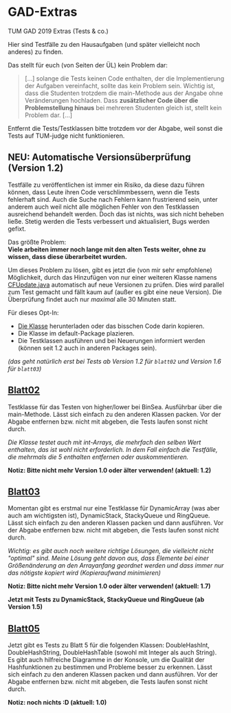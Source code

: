 # GAD-Extras
TUM GAD 2019 Extras (Tests &amp; co.)

Hier sind Testfälle zu den Hausaufgaben (und später vielleicht noch anderes) zu finden.

Das stellt für euch (von Seiten der ÜL) kein Problem dar:
> [...] solange die Tests keinen Code enthalten, der die Implementierung der Aufgaben vereinfacht, sollte das kein Problem sein.
 Wichtig ist, dass die Studenten trotzdem die main-Methode aus der Angabe ohne Veränderungen hochladen. Dass **zusätzlicher Code über die Problemstellung hinaus** bei mehreren Studenten gleich ist, stellt kein Problem dar. [...]

Entfernt die Tests/Testklassen bitte trotzdem vor der Abgabe, weil sonst die Tests auf TUM-judge nicht funktionieren.

## NEU: Automatische Versionsüberprüfung (Version 1.2)
Testfälle zu veröffentlichen ist immer ein Risiko, da diese dazu führen können, dass Leute ihren Code verschlimmbessern, wenn die Tests fehlerhaft sind. Auch die Suche nach Fehlern kann frustrierend sein, unter anderem auch weil nicht alle möglichen Fehler von den Testklassen ausreichend behandelt werden. Doch das ist nichts, was sich nicht beheben ließe. Stetig werden die Tests verbessert und aktualisiert, Bugs werden gefixt.

Das größte Problem:<br>
**Viele arbeiten immer noch lange mit den alten Tests weiter, ohne zu wissen, dass diese überarbeitet wurden.** 

Um dieses Problem zu lösen, gibt es jetzt die (von mir sehr empfohlene) Möglichkeit, durch das Hinzufügen von nur einer weiteren Klasse namens [CFUpdate.java](version/CFUpdate.java) automatisch auf neue Versionen zu prüfen. Dies wird parallel zum Test gemacht und fällt kaum auf (außer es gibt eine neue Version). Die Überprüfung findet auch nur *maximal* alle 30 Minuten statt.

Für dieses Opt-In:
 * [Die Klasse](version/CFUpdate.java) herunterladen oder das bisschen Code darin kopieren.
 * Die Klasse im default-Package plazieren.
 * Die Testklassen ausführen und bei Neuerungen informiert werden (können seit 1.2 auch in anderen Packages sein).

_(das geht natürlich erst bei Tests ab Version 1.2 für `blatt02` und Version 1.6 für `blatt03`)_

## [Blatt02](blatt02/)
Testklasse für das Testen von higher/lower bei BinSea. Ausführbar über die main-Methode. Lässt sich einfach zu den anderen Klassen packen.
Vor der Abgabe entfernen bzw. nicht mit abgeben, die Tests laufen sonst nicht durch.

*Die Klasse testet auch mit int-Arrays, die mehrfach den selben Wert enthalten, das ist wohl nicht erforderlich.
In dem Fall einfach die Testfälle, die mehrmals die 5 enthalten entfernen oder auskommentieren.*

**Notiz: Bitte nicht mehr Version 1.0 oder älter verwenden! (aktuell: 1.2)**

## [Blatt03](blatt03/)
Momentan gibt es erstmal nur eine Testklasse für DynamicArray (was aber auch am wichtigsten ist), DynamicStack, StackyQueue und RingQueue. Lässt sich einfach zu den anderen Klassen packen und dann ausführen. Vor der Abgabe entfernen bzw. nicht mit abgeben, die Tests laufen sonst nicht durch.

*Wichtig: es gibt auch noch weitere richtige Lösungen, die vielleicht nicht "optimal" sind. Meine Lösung geht davon aus, dass Elemente bei einer Größenänderung an den Arrayanfang geordnet werden und dass immer nur das nötigste kopiert wird (Kopieraufwand minimieren)*

**Notiz: Bitte nicht mehr Version 1.0 oder älter verwenden! (aktuell: 1.7)**

**Jetzt mit Tests zu DynamicStack, StackyQueue und RingQueue (ab Version 1.5)**

## [Blatt05](blatt05/)
Jetzt gibt es Tests zu Blatt 5 für die folgenden Klassen: DoubleHashInt, DoubleHashString, DoubleHashTable (sowohl mit Integer als auch String). Es gibt auch hilfreiche Diagramme in der Konsole, um die Qualität der Hashfunktionen zu bestimmen und Probleme besser zu erkennen. Lässt sich einfach zu den anderen Klassen packen und dann ausführen. Vor der Abgabe entfernen bzw. nicht mit abgeben, die Tests laufen sonst nicht durch.

**Notiz: noch nichts :D (aktuell: 1.0)**
